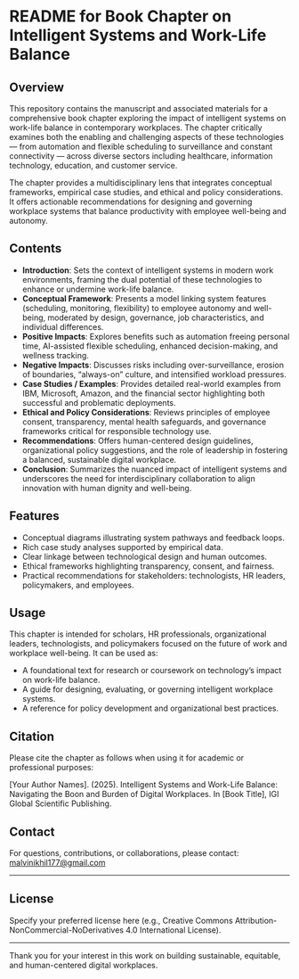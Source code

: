 # README for Book Chapter on Intelligent Systems and Work-Life Balance

## Overview

This repository contains the manuscript and associated materials for a comprehensive book chapter exploring the impact of intelligent systems on work-life balance in contemporary workplaces. The chapter critically examines both the enabling and challenging aspects of these technologies — from automation and flexible scheduling to surveillance and constant connectivity — across diverse sectors including healthcare, information technology, education, and customer service.

The chapter provides a multidisciplinary lens that integrates conceptual frameworks, empirical case studies, and ethical and policy considerations. It offers actionable recommendations for designing and governing workplace systems that balance productivity with employee well-being and autonomy.

## Contents

- **Introduction**: Sets the context of intelligent systems in modern work environments, framing the dual potential of these technologies to enhance or undermine work-life balance.
- **Conceptual Framework**: Presents a model linking system features (scheduling, monitoring, flexibility) to employee autonomy and well-being, moderated by design, governance, job characteristics, and individual differences.
- **Positive Impacts**: Explores benefits such as automation freeing personal time, AI-assisted flexible scheduling, enhanced decision-making, and wellness tracking.
- **Negative Impacts**: Discusses risks including over-surveillance, erosion of boundaries, “always-on” culture, and intensified workload pressures.
- **Case Studies / Examples**: Provides detailed real-world examples from IBM, Microsoft, Amazon, and the financial sector highlighting both successful and problematic deployments.
- **Ethical and Policy Considerations**: Reviews principles of employee consent, transparency, mental health safeguards, and governance frameworks critical for responsible technology use.
- **Recommendations**: Offers human-centered design guidelines, organizational policy suggestions, and the role of leadership in fostering a balanced, sustainable digital workplace.
- **Conclusion**: Summarizes the nuanced impact of intelligent systems and underscores the need for interdisciplinary collaboration to align innovation with human dignity and well-being.

## Features

- Conceptual diagrams illustrating system pathways and feedback loops.
- Rich case study analyses supported by empirical data.
- Clear linkage between technological design and human outcomes.
- Ethical frameworks highlighting transparency, consent, and fairness.
- Practical recommendations for stakeholders: technologists, HR leaders, policymakers, and employees.

## Usage

This chapter is intended for scholars, HR professionals, organizational leaders, technologists, and policymakers focused on the future of work and workplace well-being. It can be used as:

- A foundational text for research or coursework on technology’s impact on work-life balance.
- A guide for designing, evaluating, or governing intelligent workplace systems.
- A reference for policy development and organizational best practices.

## Citation

Please cite the chapter as follows when using it for academic or professional purposes:

[Your Author Names]. (2025). Intelligent Systems and Work-Life Balance: Navigating the Boon and Burden of Digital Workplaces. In [Book Title], IGI Global Scientific Publishing.

## Contact

For questions, contributions, or collaborations, please contact:
malvinikhil177@gmail.com
***

## License

Specify your preferred license here (e.g., Creative Commons Attribution-NonCommercial-NoDerivatives 4.0 International License).

***

Thank you for your interest in this work on building sustainable, equitable, and human-centered digital workplaces.
